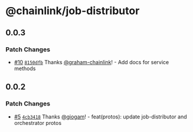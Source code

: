 # @chainlink/job-distributor

## 0.0.3

### Patch Changes

- [#10](https://github.com/smartcontractkit/chainlink-protos/pull/10) [`8150dfb`](https://github.com/smartcontractkit/chainlink-protos/commit/8150dfb75ad3df7681dc59f05b1ef7c2c2a1a6a6) Thanks [@graham-chainlink](https://github.com/graham-chainlink)! - Add docs for service methods

## 0.0.2

### Patch Changes

- [#5](https://github.com/smartcontractkit/chainlink-protos/pull/5) [`4cb3418`](https://github.com/smartcontractkit/chainlink-protos/commit/4cb341887f159095f98aaf7ba59f540f612b3ade) Thanks [@giogam](https://github.com/giogam)! - feat(protos): update job-distributor and orchestrator protos
